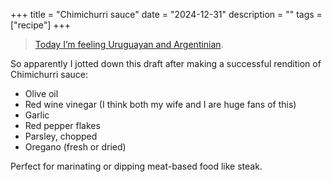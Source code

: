 +++
title = "Chimichurri sauce"
date = "2024-12-31"
description = ""
tags = ["recipe"]
+++

> [Today I’m feeling Uruguayan and Argentinian](https://www.theguardian.com/football/2022/nov/19/fifa-gianni-infantino-world-cup-qatar).

So apparently I jotted down this draft after making a successful rendition of Chimichurri sauce:

- Olive oil
- Red wine vinegar (I think both my wife and I are huge fans of this)
- Garlic
- Red pepper flakes
- Parsley, chopped
- Oregano (fresh or dried)

Perfect for marinating or dipping meat-based food like steak.